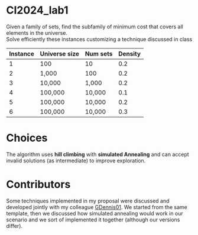 # CI2024_lab1
Given a family of sets, find the subfamily of minimum cost that covers all elements in the universe.\
Solve efficiently these instances customizing a technique discussed in class

| Instance | Universe size | Num sets | Density |
|----------|---------------|----------|---------|
| 1        | 100           | 10       | 0.2     |
| 2        | 1,000         | 100      | 0.2     |
| 3        | 10,000        | 1,000    | 0.2     |
| 4        | 100,000       | 10,000   | 0.1     |
| 5        | 100,000       | 10,000   | 0.2     |
| 6        | 100,000       | 10,000   | 0.3     |

# Choices 
The algorithm uses **hill climbing** with **simulated Annealing** and can accept invalid solutions (as intermediate) to improve exploration.

# Contributors
Some techniques implemented in my proposal were discussed and developed jointly with my colleague [GDennis01](https://github.com/FerraiuoloP/).
We started from the same template, then we discussed how simulated annealing would work in our scenario and we sort of implemented it together (although our versions differ).
